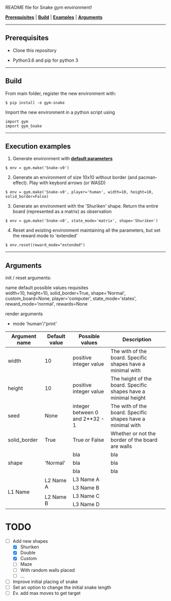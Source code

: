 README file for Snake gym environment!




[**Prerequisites**](#prerequisites) | [**Build**](#build) | [**Examples**](#execution-examples) | [**Arguments**](#arguments)

___

##  Prerequisites


* Clone this repository

* Python3.6 and pip for python 3

___

## Build

From main folder, register the new environment with:

```
$ pip install -e gym-snake
```

Import the new environment in a python script using

```
import gym
import gym_Snake
```
___

## Execution examples

1. Generate environment with [**default parameters**](#arguments)
```
$ env = gym.make('Snake-v0')
```

2. Generate an environment of size 10x10 without border (and pacman-effect). Play with keybord arrows (or WASD)
```
$ env = gym.make('Snake-v0', player='human', width=10, height=10, solid_border=False)
```

3. Generate an environment with the 'Shuriken' shape. Return the entire board (represented as a matrix) as observation
```
$ env = gym.make('Snake-v0', state_mode='matrix', shape='Shuriken')
```

4. Reset and existing environment maintaining all the parameters, but set the reward mode to 'extended'
```
$ env.reset(reward_mode="extended")
```
___

## Arguments


init / reset arguments:

name     default     possible values          requisites  
width=10, height=10, solid_border=True, shape='Normal', custom_board=None, player='computer', state_mode='states', reward_mode='normal', rewards=None

render arguments
- mode       'human'/'print'



<table>
    <thead>
        <tr>
            <th>Argument name</th>
            <th>Default value</th>
            <th>Possible values</th>
            <th>Description</th>
        </tr>
    </thead>
    <tbody>
        <tr>
            <td>width</td>
            <td>10</td>
            <td>positive integer value</td>
            <td>The with of the board. Specific shapes have a minimal with</td>
        </tr>
        <tr>
            <td>height</td>
            <td>10</td>
            <td>positive integer value</td>
            <td>The height of the board. Specific shapes have a minimal height</td>
        </tr>
        <tr>
            <td>seed</td>
            <td>None</td>
            <td>integer between 0 and 2**32 - 1</td>
            <td>The with of the board. Specific shapes have a minimal with</td>
        </tr>
        <tr>
            <td>solid_border</td>
            <td>True</td>
            <td>True or False</td>
            <td>Whether or not the border of the board are walls</td>
        </tr>
        <tr>
          <td rowspan=3>shape</td>
          <td rowspan=3>'Normal'</td>
          <td>bla</td>
          <td>bla</td>
        </tr>
        <tr>
          <td>bla</td>
          <td>bla</td>
        </tr>
        <tr>
          <td>bla</td>
          <td>bla</td>
        </tr>
        <tr>
            <td rowspan=4>L1 Name</td>
            <td rowspan=2>L2 Name A</td>
            <td>L3 Name A</td>
        </tr>
        <tr>
            <td>L3 Name B</td>
        </tr>
        <tr>
            <td rowspan=2>L2 Name B</td>
            <td>L3 Name C</td>
        </tr>
        <tr>
            <td>L3 Name D</td>
        </tr>
    </tbody>
</table>



# TODO

- [ ] Add new shapes
  - [x] Shuriken
  - [x] Double
  - [x] Custom
  - [ ] Maze
  - [ ] With random walls placed
  - [ ] ...
- [ ] Improve initial placing of snake
- [ ] Set an option to change the initial snake length
- [ ] Ev. add max moves to get target
